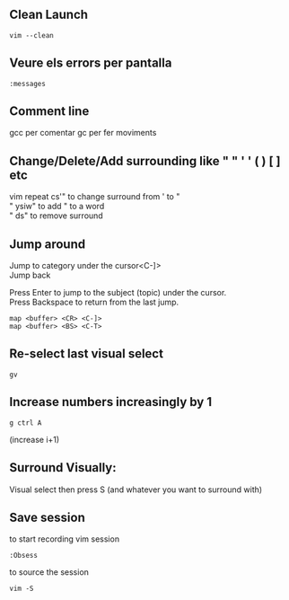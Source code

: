 ## Clean Launch
```
vim --clean
```
## Veure els errors per pantalla
```
:messages
```
## Comment line
gcc per comentar gc per fer moviments
## Change/Delete/Add surrounding like " " ' ' ( ) [ ] etc
vim repeat cs'" to change surround from ' to "  
" ysiw" to add " to a word  
" ds" to remove surround  
## Jump around
Jump to category under the cursor<C-]>  
Jump back <C-T>
  
Press Enter to jump to the subject (topic) under the cursor.  
Press Backspace to return from the last jump.  
```
map <buffer> <CR> <C-]>  
map <buffer> <BS> <C-T>  
```
## Re-select last visual select
```
gv
```

## Increase numbers increasingly by 1
```
g ctrl A 
```
(increase i+1)

## Surround Visually:
Visual select then press S (and whatever you want to surround with)

## Save session
to start recording vim session
```
:Obsess
```
to source the session
```
vim -S
```


